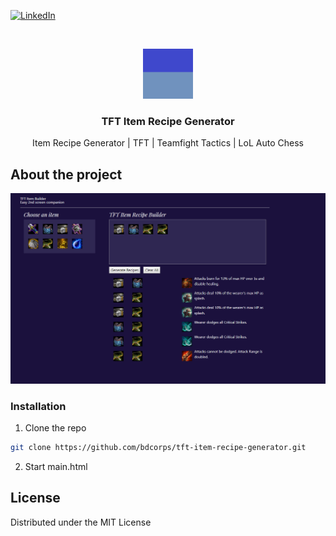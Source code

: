 [![LinkedIn][linkedin-shield]][linkedin-url]
<!-- PROJECT LOGO -->
<br />
<p align="center">
  <a href="https://github.com/bdcorps/tft-item-recipe-generator">
    <img src="public/logo.png" alt="Logo" width="80" height="80">
  </a>

  <h3 align="center">TFT Item Recipe Generator</h3>

  <p align="center">   
Item Recipe Generator | TFT | Teamfight Tactics | LoL Auto Chess
    <br />
  </p>
</p>

## About the project
[![Product Name Screen Shot][product-screenshot]](https://github.com/bdcorps/tft-item-recipe-generator)

### Installation
 
1. Clone the repo
```sh
git clone https://github.com/bdcorps/tft-item-recipe-generator.git
```
2. Start main.html


<!-- LICENSE -->
## License

Distributed under the MIT License

[linkedin-shield]: https://img.shields.io/badge/-LinkedIn-black.svg?style=flat-square&logo=linkedin&colorB=555
[linkedin-url]: https://www.linkedin.com/in/sukhpal-saini/
[product-screenshot]: screenshots/screenshot1.PNG
